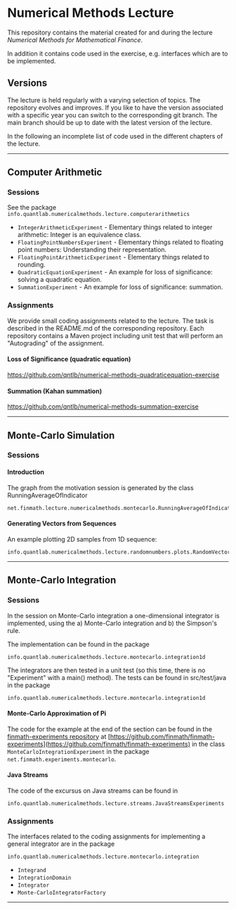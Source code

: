 # Numerical Methods Lecture

This repository contains the material created for and during the lecture *Numerical Methods for Mathematical Finance*.

In addition it contains code used in the exercise, e.g. interfaces which are to be implemented.

## Versions

The lecture is held regularly with a varying selection of topics. The repository evolves and improves.
If you like to have the version associated with a specific year you can switch to the corresponding
git branch. The main branch should be up to date with the latest version of the lecture.

In the following an incomplete list of code used in the different chapters of the lecture.

---


## Computer Arithmetic

### Sessions

See the package `info.quantlab.numericalmethods.lecture.computerarithmetics`

- `IntegerArithmeticExperiment` - Elementary things related to integer arithmetic: Integer is an equivalence class.
- `FloatingPointNumbersExperiment` - Elementary things related to floating point numbers: Understanding their representation.
- `FloatingPointArithmeticExperiment` - Elementary things related to rounding.
- `QuadraticEquationExperiment` - An example for loss of significance: solving a quadratic equation.
- `SummationExperiment` - An example for loss of significance: summation.

### Assignments

We provide small coding assignments related to the lecture. The task is described in the README.md of the corresponding repository. Each repository contains a Maven project including unit test that will perform an "Autograding" of the assignment.

#### Loss of Significance (quadratic equation)

https://github.com/qntlb/numerical-methods-quadraticequation-exercise

#### Summation (Kahan summation)

https://github.com/qntlb/numerical-methods-summation-exercise

---


## Monte-Carlo Simulation

### Sessions

#### Introduction

The graph from the motivation session is generated by the class RunningAverageOfIndicator

```
net.finmath.lecture.numericalmethods.montecarlo.RunningAverageOfIndicator
```

#### Generating Vectors from Sequences

An example plotting 2D samples from 1D sequence:

```
info.quantlab.numericalmethods.lecture.randomnumbers.plots.RandomVectorPlot
```


---

## Monte-Carlo Integration

### Sessions

In the session on Monte-Carlo integration a one-dimensional integrator is implemented, using the
a) Monte-Carlo integration and b) the Simpson's rule.

The implementation can be found in the package

```
info.quantlab.numericalmethods.lecture.montecarlo.integration1d
```


The integrators are then tested in a unit test (so this time, there is no "Experiment" with a main() method). The tests can be found in src/test/java in the package

```
info.quantlab.numericalmethods.lecture.montecarlo.integration1d
```

#### Monte-Carlo Approximation of Pi

The code for the example at the end of the section can be found in the [finmath-experiments repository](https://github.com/finmath/finmath-experiments) at [https://github.com/finmath/finmath-experiments](https://github.com/finmath/finmath-experiments) in the class `MonteCarloIntegrationExperiment` in the package `net.finmath.experiments.montecarlo`.


#### Java Streams

The code of the excursus on Java streams can be found in 

```
info.quantlab.numericalmethods.lecture.streams.JavaStreamsExperiments
```

### Assignments

The interfaces related to the coding assignments for implementing a general integrator are in the package

```
info.quantlab.numericalmethods.lecture.montecarlo.integration
```

- `Integrand`
- `IntegrationDomain`
- `Integrator`
- `Monte-CarloIntegratorFactory`


---

<script type="text/javascript"
  src="https://cdnjs.cloudflare.com/ajax/libs/mathjax/2.7.0/MathJax.js?config=TeX-AMS_CHTML">
</script>
<script type="text/x-mathjax-config">
  MathJax.Hub.Config({
    tex2jax: {
      inlineMath: [['$','$'], ['\\(','\\)']],
      processEscapes: true},
      jax: ["input/TeX","input/MathML","input/AsciiMath","output/CommonHTML"],
      extensions: ["tex2jax.js","mml2jax.js","asciimath2jax.js","MathMenu.js","MathZoom.js","AssistiveMML.js", "[Contrib]/a11y/accessibility-menu.js"],
      TeX: {
      extensions: ["AMSmath.js","AMSsymbols.js","noErrors.js","noUndefined.js"],
      equationNumbers: {
      autoNumber: "AMS"
      }
    }
  });
</script>
